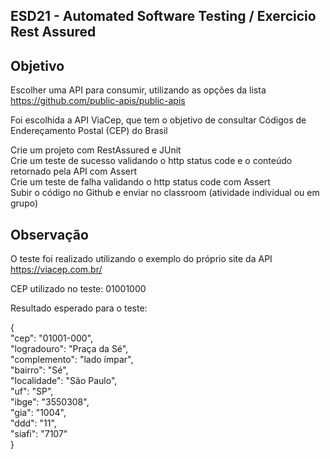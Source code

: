 ## ESD21 - Automated Software Testing / Exercicio Rest Assured

## Objetivo

Escolher uma API para consumir, utilizando as opções da lista https://github.com/public-apis/public-apis

Foi escolhida a API ViaCep, que tem o objetivo de consultar Códigos de Endereçamento Postal (CEP) do Brasil
 
Crie um projeto com RestAssured e JUnit   
Crie um teste de sucesso validando o http status code e o conteúdo retornado pela API com Assert   
Crie um teste de falha validando o http status code com Assert  
Subir o código no Github e enviar no classroom (atividade individual ou em grupo)  


## Observação

O teste foi realizado utilizando o exemplo do próprio site da API https://viacep.com.br/

CEP utilizado no teste: 01001000

Resultado esperado para o teste: 

{  
  "cep": "01001-000",   
  "logradouro": "Praça da Sé",  
  "complemento": "lado ímpar",  
  "bairro": "Sé",  
  "localidade": "São Paulo",  
  "uf": "SP",  
  "ibge": "3550308",  
  "gia": "1004",  
  "ddd": "11",  
  "siafi": "7107"  
}
